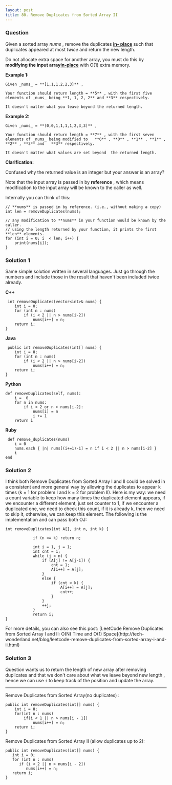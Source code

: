 ```yaml
---
layout: post
title: 80. Remove Duplicates from Sorted Array II
---
```

### Question
Given a sorted array _nums_ , remove the duplicates [**in-
place**](https://en.wikipedia.org/wiki/In-place_algorithm) such that
duplicates appeared at most  _twice_ and return the new length.

Do not allocate extra space for another array, you must do this by **modifying
the input array[in-place](https://en.wikipedia.org/wiki/In-place_algorithm)**
with O(1) extra memory.

 **Example 1:**

    
    
    Given _nums_ = **[1,1,1,2,2,3]** ,
    
    Your function should return length = **5** , with the first five elements of _nums_ being **1, 1, 2, 2** and **3** respectively.
    
    It doesn't matter what you leave beyond the returned length.

**Example 2:**

    
    
    Given _nums_ = **[0,0,1,1,1,1,2,3,3]** ,
    
    Your function should return length = **7** , with the first seven elements of _nums_ being modified to   **0** , **0** , **1** , **1** , **2** , **3** and   **3** respectively.
    
    It doesn't matter what values are set beyond  the returned length.
    

**Clarification:**

Confused why the returned value is an integer but your answer is an array?

Note that the input array is passed in by **reference** , which means
modification to the input array will be known to the caller as well.

Internally you can think of this:

    
    
    // **nums** is passed in by reference. (i.e., without making a copy)
    int len = removeDuplicates(nums);
    
    // any modification to **nums** in your function would be known by the caller.
    // using the length returned by your function, it prints the first **len** elements.
    for (int i = 0; i  < len; i++) {
        print(nums[i]);
    }
    

### Solution 1
Same simple solution written in several languages. Just go through the numbers
and include those in the result that haven't been included twice already.

 **C++**

    
    
     int removeDuplicates(vector<int>& nums) {
        int i = 0;
        for (int n : nums)
            if (i < 2 || n > nums[i-2])
                nums[i++] = n;
        return i;
    }
    

**Java**

    
    
     public int removeDuplicates(int[] nums) {
        int i = 0;
        for (int n : nums)
            if (i < 2 || n > nums[i-2])
                nums[i++] = n;
        return i;
    }
    

**Python**

    
    
    def removeDuplicates(self, nums):
        i =  0
        for n in nums:
            if i < 2 or n > nums[i-2]:
                nums[i] = n
                i += 1
        return i
    

**Ruby**

    
    
     def remove_duplicates(nums)
        i = 0
        nums.each { |n| nums[(i+=1)-1] = n if i < 2 || n > nums[i-2] }
        i
    end


### Solution 2
I think both Remove Duplicates from Sorted Array I and II could be solved in a
consistent and more general way by allowing the duplicates to appear k times
(k = 1 for problem I and k = 2 for problem II). Here is my way: we need a
count variable to keep how many times the duplicated element appears, if we
encounter a different element, just set counter to 1, if we encounter a
duplicated one, we need to check this count, if it is already k, then we need
to skip it, otherwise, we can keep this element. The following is the
implementation and can pass both OJ:

    
    
    int removeDuplicates(int A[], int n, int k) {
    
                if (n <= k) return n;
    
                int i = 1, j = 1;
                int cnt = 1;
                while (j < n) {
                    if (A[j] != A[j-1]) {
                        cnt = 1;
                        A[i++] = A[j];
                    }
                    else {
                        if (cnt < k) {
                            A[i++] = A[j];
                            cnt++;
                        }
                    }
                    ++j;
                }
                return i;
    }
    

For more details, you can also see this post: [LeetCode Remove Duplicates from
Sorted Array I and II: O(N) Time and O(1) Space](http://tech-
wonderland.net/blog/leetcode-remove-duplicates-from-sorted-array-i-and-
ii.html)


### Solution 3
Question wants us to return the length of new array after removing duplicates
and that we don't care about what we leave beyond new length , hence we can
use `i` to keep track of the position and update the array.

* * *

Remove Duplicates from Sorted Array(no duplicates) :

    
    
    public int removeDuplicates(int[] nums) {
        int i = 0;
        for(int n : nums)
            if(i < 1 || n > nums[i - 1]) 
                nums[i++] = n;
        return i;
    }
    

Remove Duplicates from Sorted Array II (allow duplicates up to 2):

    
    
    public int removeDuplicates(int[] nums) {
       int i = 0;
       for (int n : nums)
          if (i < 2 || n > nums[i - 2])
             nums[i++] = n;
       return i;
    }



